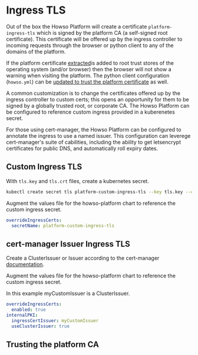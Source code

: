 # Ingress TLS

Out of the box the Howso Platform will create a certificate `platform-ingress-tls` which is signed by the platform CA (a self-signed root certificate).  This certificate will be offered up by the ingress controller to incoming requests through the browser or python client to any of the domains of the platform.

If the platform certificate [extracted](../common/README.md#extract-the-platform-ca-cert)is added to root trust stores of the operating system (and/or browser) then the browser will not show a warning when visiting the platform.  The python client configuration (`howso.yml`) can be [updated to trust the platform certificate](../common/README.md#update-the-howsoyml-to-trust-the-platform-ca) as well.

A common customization is to change the certificates offered up by the ingress controller to custom certs; this opens an opportunity for them to be signed by a globally trusted root, or corporate CA.  The Howso Platform can be configured to reference custom ingress provided in a kuberenetes secret.

For those using cert-manager, the Howso Platform can be configured to annotate the ingress to use a named issuer.  This configuration can leverege cert-manager's suite of cabilities, including the ability to get letsencrypt certificates for public DNS, and automatically roll expiry dates. 

## Custom Ingress TLS 

With `tls.key` and `tls.crt` files, create a kubernetes secret.

```sh
kubectl create secret tls platform-custom-ingress-tls --key tls.key --cert tls.crt
```

Augment the values file for the howso-platform chart to reference the custom ingress secret. 
```yaml
overrideIngressCerts:
  secretName: platform-custom-ingress-tls
```

## cert-manager Issuer Ingress TLS

Create a ClusterIssuer or Issuer according to the cert-manager [documentation](https://cert-manager.io/docs/concepts/issuer/).  


Augment the values file for the howso-platform chart to reference the custom ingress secret. 

In this example myCustomIssuer is a ClusterIssuer. 

```yaml
overrideIngressCerts:
  enabled: true
internalPKI:
  ingressCertIssuer: myCustomIssuer 
  useClusterIssuer: true 
```






## Trusting the platform CA